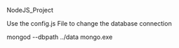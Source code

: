 NodeJS_Project



Use the config.js File to change the database connection

mongod --dbpath ../data
mongo.exe